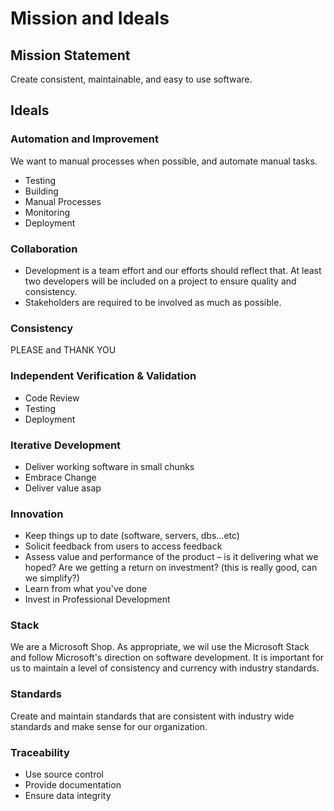 # Mission and Ideals

## Mission Statement
Create consistent, maintainable, and easy to use software.

## Ideals

### Automation and Improvement
We want to manual processes when possible, and automate manual tasks.

* Testing
* Building
* Manual Processes
* Monitoring
* Deployment

### Collaboration
* Development is a team effort and our efforts should reflect that. At least two developers will be included on a project to ensure quality and consistency.
* Stakeholders are required to be involved as much as possible.

### Consistency
PLEASE and THANK YOU

### Independent Verification & Validation 
* Code Review
* Testing
* Deployment

### Iterative Development
* Deliver working software in small chunks
* Embrace Change
* Deliver value asap

### Innovation
* Keep things up to date (software, servers, dbs...etc)
* Solicit feedback from users to access feedback
* Assess value and performance of the product – is it delivering what we hoped?  Are we getting a return on investment? (this is really good, can we simplify?)
* Learn from what you've done
* Invest in Professional Development

### Stack
We are a Microsoft Shop. As appropriate, we wil use the Microsoft Stack and follow Microsoft's direction on software development. It is important for us to maintain a level of consistency and currency with industry standards.

### Standards
Create and maintain standards that are consistent with industry wide standards and make sense for our organization.

### Traceability
* Use source control
* Provide documentation
* Ensure data integrity